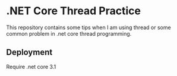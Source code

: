 # .NET Core Thread Practice

This repository contains some tips when I am using thread or some common problem in .net core thread programming.

## Deployment
Require .net core 3.1
